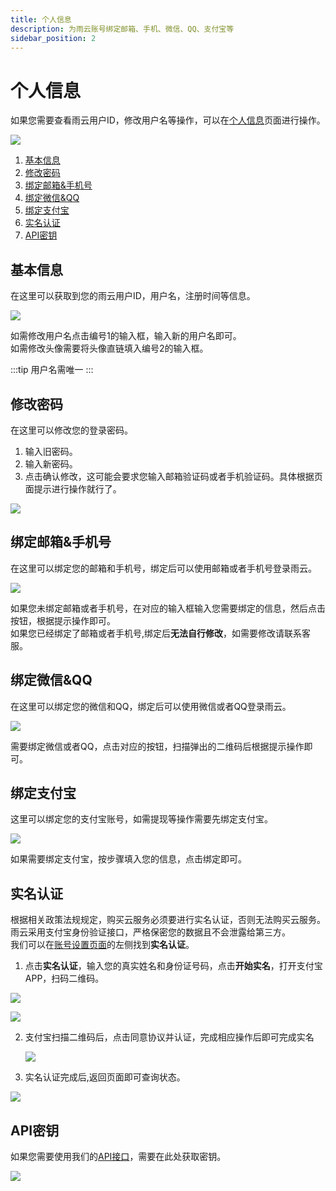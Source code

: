 ```yaml
---
title: 个人信息
description: 为雨云账号绑定邮箱、手机、微信、QQ、支付宝等
sidebar_position: 2
---
```


# 个人信息


如果您需要查看雨云用户ID，修改用户名等操作，可以在[个人信息](https://app.rainyun.com/account/settings)页面进行操作。

![](https://cn-sy1.rains3.com/rainyun-assets/Pic/2023/12/img_1701675972_3cb9ca14f5d7cc59eeab9e9db3a0ce01)

1. [基本信息](#基本信息)
2. [修改密码](#修改密码)
3. [绑定邮箱&手机号](#绑定邮箱手机号)
4. [绑定微信&QQ](#绑定微信qq)
5. [绑定支付宝](#绑定支付宝)
6. [实名认证](#实名认证)
7. [API密钥](#api密钥)



## 基本信息
在这里可以获取到您的雨云用户ID，用户名，注册时间等信息。

![](https://cn-sy1.rains3.com/rainyun-assets/Pic/2023/12/img_1701676354_75342613a51fc7f27f8d2f77bc989161)

如需修改用户名点击编号1的输入框，输入新的用户名即可。<br/>
如需修改头像需要将头像直链填入编号2的输入框。

:::tip
用户名需唯一
:::

## 修改密码

在这里可以修改您的登录密码。
1. 输入旧密码。
2. 输入新密码。
3. 点击确认修改，这可能会要求您输入邮箱验证码或者手机验证码。具体根据页面提示进行操作就行了。

![](https://cn-sy1.rains3.com/rainyun-assets/Pic/2023/12/img_1701676817_d487df6a44d4e1b3fe89b3edab204082)

## 绑定邮箱&手机号

在这里可以绑定您的邮箱和手机号，绑定后可以使用邮箱或者手机号登录雨云。

![](https://cn-sy1.rains3.com/rainyun-assets/Pic/2023/12/img_1701676901_3886e7cb3b3b6e41c886ec9b4a6f78b3)

如果您未绑定邮箱或者手机号，在对应的输入框输入您需要绑定的信息，然后点击按钮，根据提示操作即可。<br/>
如果您已经绑定了邮箱或者手机号,绑定后**无法自行修改**，如需要修改请联系客服。


## 绑定微信&QQ

在这里可以绑定您的微信和QQ，绑定后可以使用微信或者QQ登录雨云。

![](https://cn-sy1.rains3.com/rainyun-assets/Pic/2023/12/img_1701677141_02ac855d9fbaed698a5705025e335824)

需要绑定微信或者QQ，点击对应的按钮，扫描弹出的二维码后根据提示操作即可。<br/>


## 绑定支付宝

这里可以绑定您的支付宝账号，如需提现等操作需要先绑定支付宝。

![](https://cn-sy1.rains3.com/rainyun-assets/Pic/2023/12/img_1701678255_e40065a7c08ac049b89ef4f92be261f1)

如果需要绑定支付宝，按步骤填入您的信息，点击绑定即可。

## 实名认证
根据相关政策法规规定，购买云服务必须要进行实名认证，否则无法购买云服务。<br/>
雨云采用支付宝身份验证接口，严格保密您的数据且不会泄露给第三方。<br/>
我们可以在[账号设置页面](https://app.rainyun.com/account/settings)的左侧找到**实名认证**。

1. 点击**实名认证**，输入您的真实姓名和身份证号码，点击**开始实名**，打开支付宝APP，扫码二维码。

![](https://cn-sy1.rains3.com/rainyun-assets/Pic/2023/11/img_1701326468_c9cc5f08fdc7d8eeed1ad98b2377f1f9)

![](https://cn-sy1.rains3.com/rainyun-assets/Pic/2023/11/img_1701326881_0c2ccf817b66147fa9a2cc0c51255c9d)

2. 支付宝扫描二维码后，点击同意协议并认证，完成相应操作后即可完成实名

   ![](https://cn-sy1.rains3.com/rainyun-assets/Pic/2023/11/img_1701327376_9279f041f94ee4ddb01f135358137853)

3. 实名认证完成后,返回页面即可查询状态。

![](https://cn-sy1.rains3.com/rainyun-assets/Pic/2023/11/img_1701327587_5a01150564fa9387a7d5718b2a190cfd)


## API密钥

如果您需要使用我们的[API接口](https://apifox.com/apidoc/shared-a4595cc8-44c5-4678-a2a3-eed7738dab03/api-69942942)，需要在此处获取密钥。

![](https://cn-sy1.rains3.com/rainyun-assets/Pic/2023/12/img_1701678689_2e35b100aa033acaca0e6fbfe50208e7)
